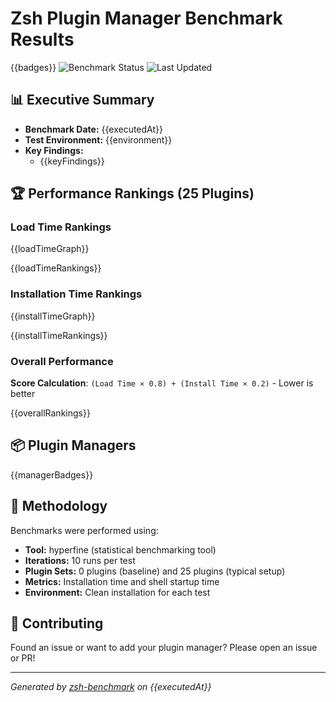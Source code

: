 # Zsh Plugin Manager Benchmark Results

{{badges}}
![Benchmark Status](https://img.shields.io/badge/benchmark%20status-automated-brightgreen)
![Last Updated](https://img.shields.io/badge/last%20updated-{{executedAt}}-blue)

## 📊 Executive Summary

- **Benchmark Date:** {{executedAt}}
- **Test Environment:** {{environment}}
- **Key Findings:**
  - {{keyFindings}}

## 🏆 Performance Rankings (25 Plugins)

### Load Time Rankings

{{loadTimeGraph}}

{{loadTimeRankings}}

### Installation Time Rankings

{{installTimeGraph}}

{{installTimeRankings}}

### Overall Performance

**Score Calculation**: `(Load Time × 0.8) + (Install Time × 0.2)` - Lower is better

{{overallRankings}}

## 📦 Plugin Managers

{{managerBadges}}

## 📝 Methodology

Benchmarks were performed using:

- **Tool:** hyperfine (statistical benchmarking tool)
- **Iterations:** 10 runs per test
- **Plugin Sets:** 0 plugins (baseline) and 25 plugins (typical setup)
- **Metrics:** Installation time and shell startup time
- **Environment:** Clean installation for each test

## 🤝 Contributing

Found an issue or want to add your plugin manager? Please open an issue or PR!

---

_Generated by [zsh-benchmark](https://github.com/your-repo/zsh-benchmark) on
{{executedAt}}_
